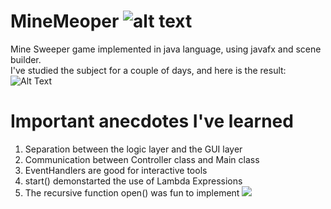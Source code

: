 # MineMeoper ![alt text](https://i.ibb.co/z4LmqVg/icon.png)
Mine Sweeper game implemented in java language,
using javafx and scene builder.\
I've studied the subject for a couple of days, and here is the result:\
![Alt Text](https://media.giphy.com/media/GdTYLwLSbT1B5Pqgg3/giphy.gif)

# Important anecdotes I've learned
1. Separation between the logic layer and the GUI layer
2. Communication between Controller class and Main class
3. EventHandlers are good for interactive tools
4. start() demonstarted the use of Lambda Expressions
5. The recursive function open() was fun to implement <img src="https://img.icons8.com/ios/25/000000/cool--v3.png"/>

